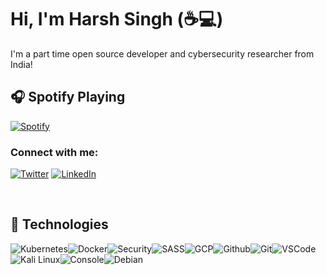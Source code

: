 # Hi, I'm Harsh Singh (:coffee::computer:)

I'm a part time open source developer and cybersecurity researcher from India!

## :headphones: Spotify Playing

[![Spotify](https://gitspo.vercel.app/api/spotify)](https://open.spotify.com/user/harshxda)

### Connect with me:

[![Twitter](https://img.shields.io/badge/twitter-%231DA1F2.svg?&style=for-the-badge&logo=twitter&logoColor=white)](https://twitter.com/harshxingh) [![LinkedIn](https://img.shields.io/badge/linkedin-%230077B5.svg?&style=for-the-badge&logo=linkedin&logoColor=white)](https://linkedin.com/in/harshxda)

<br />

## :wrench: Technologies

![Kubernetes](https://img.icons8.com/color/30/kubernetes.png)![Docker](https://img.icons8.com/color/30/docker-container.png)![Security](https://img.icons8.com/nolan/30/cyber-security.png)![SASS](https://img.icons8.com/color/30/sass.png)![GCP](https://img.icons8.com/color/30/google-cloud.png)![Github](https://img.icons8.com/color/30/github--v1.png)![Git](https://img.icons8.com/color/30/git.png)![VSCode](https://img.icons8.com/color/30/visual-studio-code-2019.png)![Kali Linux](https://img.icons8.com/color/30/kali-linux.png)![Console](https://img.icons8.com/color/30/console.png)![Debian](https://img.icons8.com/color/30/debian.png)
